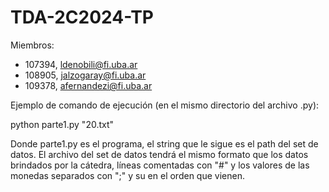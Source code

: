 # TDA-2C2024-TP

Miembros:
- 107394, ldenobili@fi.uba.ar
- 108905, jalzogaray@fi.uba.ar
- 109378, afernandezi@fi.uba.ar

Ejemplo de comando de ejecución (en el mismo directorio del archivo .py):

python parte1.py "20.txt"

Donde parte1.py es el programa, el string que le sigue es el path del set de datos.
El archivo del set de datos tendrá el mismo formato que los datos brindados por la cátedra,
líneas comentadas con "#" y los valores de las monedas separados con ";" y su en el orden que vienen.
